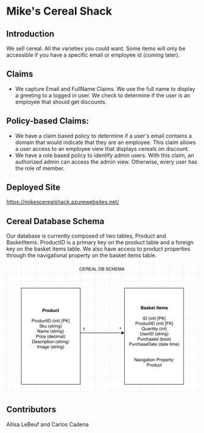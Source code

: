 # Mike's Cereal Shack

## Introduction 
We sell cereal. All the varieties you could want. Some items will only be accessible if you have a specific email or employee id (coming later). 

## Claims
* We capture Email and FullName Claims. We use the full name to display a greeting to a logged in user. We check to determine if the user is an employee that should get discounts.

## Policy-based Claims:
* We have a claim based policy to determine if a user's email contains a domain that would indicate that they are an employee. This claim allows a user access to an employee view that displays cereals on discount.
* We have a role based policy to identify admin users. With this claim, an authorized admin can access the admin view. Otherwise, every user has the role of member.

## Deployed Site
https://mikescerealshack.azurewebsites.net/

## Cereal Database Schema
Our database is currently composed of two tables, Product and BasketItems. ProductID is a primary key on the product table and a foreign key on the basket items table. We also have access to product properties through the navigational property on the basket items table.
![schema_image](/Cereal_DB_Schema.png)

## Contributors
Allisa LeBeuf and Carlos Cadena